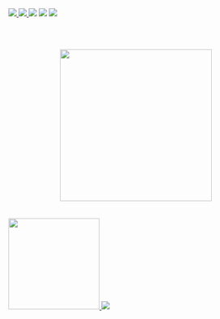 <div align="left">
    <a href="https://twitch.tv/jh0n_c" target="_blank"> <img src="https://img.shields.io/badge/Twitch-9146FF?style=for-the-badge&logo=twitch&logoColor=white" /> </a>
    <a href="https://t.me/jh0n_c" target="_blank"> <img src="https://img.shields.io/badge/Telegram-2CA5E0?style=for-the-badge&logo=telegram&logoColor=white" /> </a>
    <a href="https://www.instagram.com/jhoncaldeira_/" target="_blank"><img src="https://img.shields.io/badge/-Instagram-%23E4405F?style=for-the-badge&logo=instagram&logoColor=white" target="_blank"></a>
    <a href="https://twitter.com/JhonCaldeira_" target="_blank"><img src="https://img.shields.io/badge/-Twitter-%23E4405F?style=for-the-badge&logo=twitter&logoColor=white" target="_blank"></a>
    <a href="https://www.linkedin.com/in/jhonatan-caldeira/" target="_blank"><img src="https://img.shields.io/badge/-LinkedIn-%230077B5?style=for-the-badge&logo=linkedin&logoColor=white" target="_blank"></a> 
    
  <br/><br/>
</div>
<a href="https://github.com/jhon2c">
  <div align="center"><img height="300em" src="https://i.ibb.co/vsV9HsF/Png-Item-1349655.png" /></div>
  <div align="left">
    <br/><br/>
<span>
    <img height="180em" src="https://github-readme-stats.vercel.app/api?username=jhon2c&theme=midnight-purple&show_icons=true&include_all_commits=true&count_private=true"/>
  </span>
  <span>
    <img src="https://github-readme-stats.vercel.app/api/top-langs/?username=jhon2c&layout=compact&theme=midnight-purple" />
</span>
</div>
</a>
